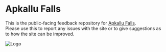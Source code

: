 # Apkallu Falls
This is the public-facing feedback repository for [Apkallu Falls](https://apkallufalls.com).<br>Please use this to report any issues with the site or to give suggestions as to how the site can be improved.

![Logo](http://i.imgur.com/ttkjncT.png)